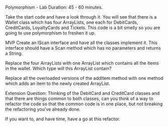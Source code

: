 Polymorphism - Lab
Duration: 45 - 60 minutes.

Take the start code and have a look through it. You will see that there is a Wallet class which has four ArrayLists, one each for DebitCards, CreditCards, LoyaltyCards and Tickets. This code is a bit smelly so you are going to use polymorphism to freshen it up.

MVP
Create an IScan interface and have all the classes implement it. This interface should have a Scan method which has no parameters and returns a String.

Replace the four ArrayLists with one ArrayList which contains all the items in the wallet. Which type will this ArrayList contain?

Replace all the overloaded versions of the addItem method with one method which adds an item to the newly created ArrayList.

Extension
Question: Thinking of the DebitCard and CreditCard classes and that there are things common to both classes, can you think of a way to refactor the code so that the common code is in one place, but not breaking the refactoring you've already done.

If you want to, and have time, have a go at this refactor.

